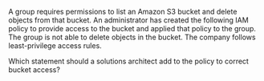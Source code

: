 A group requires permissions to list an Amazon S3 bucket and delete objects from that bucket. An administrator has created the following
IAM policy to provide access to the bucket and applied that policy to the group. The group is not able to delete objects in the bucket. The company follows least-privilege access rules.

Which statement should a solutions architect add to the policy to correct bucket access?
